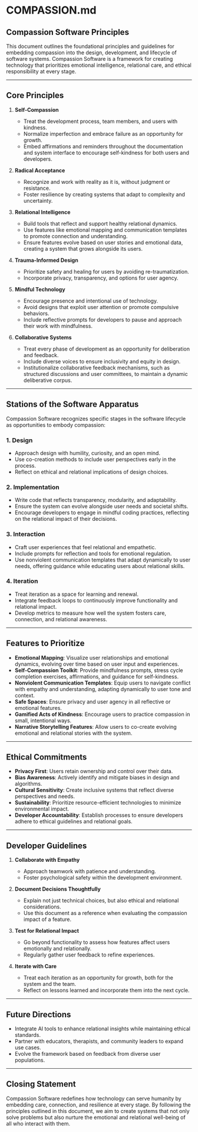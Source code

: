 # COMPASSION.md

## **Compassion Software Principles**

This document outlines the foundational principles and guidelines for embedding compassion into the design, development, and lifecycle of software systems. Compassion Software is a framework for creating technology that prioritizes emotional intelligence, relational care, and ethical responsibility at every stage.

---

## **Core Principles**

1. **Self-Compassion**

   - Treat the development process, team members, and users with kindness.
   - Normalize imperfection and embrace failure as an opportunity for growth.
   - Embed affirmations and reminders throughout the documentation and system interface to encourage self-kindness for both users and developers.

2. **Radical Acceptance**

   - Recognize and work with reality as it is, without judgment or resistance.
   - Foster resilience by creating systems that adapt to complexity and uncertainty.

3. **Relational Intelligence**

   - Build tools that reflect and support healthy relational dynamics.
   - Use features like emotional mapping and communication templates to promote connection and understanding.
   - Ensure features evolve based on user stories and emotional data, creating a system that grows alongside its users.

4. **Trauma-Informed Design**

   - Prioritize safety and healing for users by avoiding re-traumatization.
   - Incorporate privacy, transparency, and options for user agency.

5. **Mindful Technology**

   - Encourage presence and intentional use of technology.
   - Avoid designs that exploit user attention or promote compulsive behaviors.
   - Include reflective prompts for developers to pause and approach their work with mindfulness.

6. **Collaborative Systems**
   - Treat every phase of development as an opportunity for deliberation and feedback.
   - Include diverse voices to ensure inclusivity and equity in design.
   - Institutionalize collaborative feedback mechanisms, such as structured discussions and user committees, to maintain a dynamic deliberative corpus.

---

## **Stations of the Software Apparatus**

Compassion Software recognizes specific stages in the software lifecycle as opportunities to embody compassion:

### **1. Design**

- Approach design with humility, curiosity, and an open mind.
- Use co-creation methods to include user perspectives early in the process.
- Reflect on ethical and relational implications of design choices.

### **2. Implementation**

- Write code that reflects transparency, modularity, and adaptability.
- Ensure the system can evolve alongside user needs and societal shifts.
- Encourage developers to engage in mindful coding practices, reflecting on the relational impact of their decisions.

### **3. Interaction**

- Craft user experiences that feel relational and empathetic.
- Include prompts for reflection and tools for emotional regulation.
- Use nonviolent communication templates that adapt dynamically to user needs, offering guidance while educating users about relational skills.

### **4. Iteration**

- Treat iteration as a space for learning and renewal.
- Integrate feedback loops to continuously improve functionality and relational impact.
- Develop metrics to measure how well the system fosters care, connection, and relational awareness.

---

## **Features to Prioritize**

- **Emotional Mapping**: Visualize user relationships and emotional dynamics, evolving over time based on user input and experiences.
- **Self-Compassion Toolkit**: Provide mindfulness prompts, stress cycle completion exercises, affirmations, and guidance for self-kindness.
- **Nonviolent Communication Templates**: Equip users to navigate conflict with empathy and understanding, adapting dynamically to user tone and context.
- **Safe Spaces**: Ensure privacy and user agency in all reflective or emotional features.
- **Gamified Acts of Kindness**: Encourage users to practice compassion in small, intentional ways.
- **Narrative Storytelling Features**: Allow users to co-create evolving emotional and relational stories with the system.

---

## **Ethical Commitments**

- **Privacy First**: Users retain ownership and control over their data.
- **Bias Awareness**: Actively identify and mitigate biases in design and algorithms.
- **Cultural Sensitivity**: Create inclusive systems that reflect diverse perspectives and needs.
- **Sustainability**: Prioritize resource-efficient technologies to minimize environmental impact.
- **Developer Accountability**: Establish processes to ensure developers adhere to ethical guidelines and relational goals.

---

## **Developer Guidelines**

1. **Collaborate with Empathy**

   - Approach teamwork with patience and understanding.
   - Foster psychological safety within the development environment.

2. **Document Decisions Thoughtfully**

   - Explain not just technical choices, but also ethical and relational considerations.
   - Use this document as a reference when evaluating the compassion impact of a feature.

3. **Test for Relational Impact**

   - Go beyond functionality to assess how features affect users emotionally and relationally.
   - Regularly gather user feedback to refine experiences.

4. **Iterate with Care**
   - Treat each iteration as an opportunity for growth, both for the system and the team.
   - Reflect on lessons learned and incorporate them into the next cycle.

---

## **Future Directions**

- Integrate AI tools to enhance relational insights while maintaining ethical standards.
- Partner with educators, therapists, and community leaders to expand use cases.
- Evolve the framework based on feedback from diverse user populations.

---

## **Closing Statement**

Compassion Software redefines how technology can serve humanity by embedding care, connection, and resilience at every stage. By following the principles outlined in this document, we aim to create systems that not only solve problems but also nurture the emotional and relational well-being of all who interact with them.
